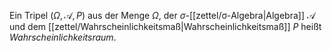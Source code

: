 Ein Tripel $(\Omega, \mathcal{A}, P)$ aus der Menge $\Omega$, der $\sigma$-[[zettel/σ-Algebra|Algebra]] $\mathcal{A}$ und dem  [[zettel/Wahrscheinlichkeitsmaß|Wahrscheinlichkeitsmaß]] $P$ heißt *Wahrscheinlichkeitsraum*.